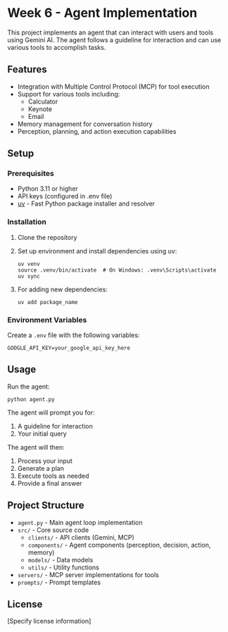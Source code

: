 # Week 6 - Agent Implementation

This project implements an agent that can interact with users and tools using Gemini AI. The agent follows a guideline for interaction and can use various tools to accomplish tasks.

## Features

- Integration with Multiple Control Protocol (MCP) for tool execution
- Support for various tools including:
  - Calculator
  - Keynote
  - Email
- Memory management for conversation history
- Perception, planning, and action execution capabilities

## Setup

### Prerequisites

- Python 3.11 or higher
- API keys (configured in .env file)
- [uv](https://github.com/astral-sh/uv) - Fast Python package installer and resolver

### Installation

1. Clone the repository
2. Set up environment and install dependencies using uv:
   ```
   uv venv
   source .venv/bin/activate  # On Windows: .venv\Scripts\activate
   uv sync
   ```

3. For adding new dependencies:
   ```
   uv add package_name
   ```

### Environment Variables

Create a `.env` file with the following variables:
```
GOOGLE_API_KEY=your_google_api_key_here
```

## Usage

Run the agent:
```
python agent.py
```

The agent will prompt you for:
1. A guideline for interaction
2. Your initial query

The agent will then:
1. Process your input
2. Generate a plan
3. Execute tools as needed
4. Provide a final answer

## Project Structure

- `agent.py` - Main agent loop implementation
- `src/` - Core source code
  - `clients/` - API clients (Gemini, MCP)
  - `components/` - Agent components (perception, decision, action, memory)
  - `models/` - Data models
  - `utils/` - Utility functions
- `servers/` - MCP server implementations for tools
- `prompts/` - Prompt templates

## License

[Specify license information]